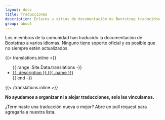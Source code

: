```yaml
---
layout: docs
title: Traducciones
description: Enlaces a sitios de documentación de Bootstrap traducidos por la comunidad.
group: about
---
```


Los miembros de la comunidad han traducido la documentación de Bootstrap a varios idiomas. Ninguno tiene soporte oficial y es posible que no siempre estén actualizados.

{{< translations.inline >}}
<ul>
{{ range .Site.Data.translations -}}
  <li><a href="{{ .url }}" hreflang="{{ .code }}">{{ .description }} ({{ .name }})</a></li>
{{ end -}}
</ul>
{{< /translations.inline >}}

**No ayudamos a organizar ni a alojar traducciones, solo las vinculamos.**

¿Terminaste una traducción nueva o mejor? Abre un pull request para agregarla a nuestra lista.